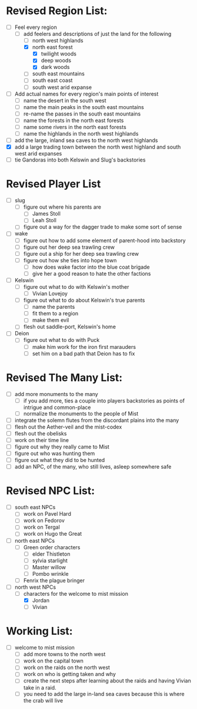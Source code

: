 # Revised Region List:
- [ ] Feel every region
	 - [ ] add feelers and descriptions of just the land for the following
		 - [ ] north west highlands
		 - [x] north east forest
			 - [x] twilight woods
			 - [x] deep woods
			 - [x] dark woods
		 - [ ] south east mountains
		 - [ ] south east coast
		 - [ ] south west arid expanse
- [ ] Add actual names for every region's main points of interest
	- [ ] name the desert in the south west
	- [ ] name the main peaks in the south east mountains
	- [ ] re-name the passes in the south east mountains
	- [ ] name the forests in the north east forests
	- [ ] name some rivers in the north east forests
	- [ ] name the highlands in the north west highlands
- [ ] add the large, inland sea caves to the north west highlands
- [x] add a large trading town between the north west highland and south west arid expanses
- [ ] tie Gandoras into both Kelswin and Slug's backstories

# Revised Player List
- [ ] slug
	- [ ] figure out where his parents are
		- [ ] James Stoll
		- [ ] Leah Stoll
	- [ ] figure out a way for the dagger trade to make some sort of sense
- [ ] wake
	- [ ] figure out how to add some element of parent-hood into backstory
	- [ ] figure out her deep sea trawling crew
	- [ ] figure out a ship for her deep sea trawling crew
	- [ ] figure out how she ties into hope town
		- [ ] how does wake factor into the blue coat brigade
		- [ ] give her a good reason to hate the other factions
- [ ] Kelswin
	- [ ] figure out what to do with Kelswin's mother
		- [ ] Vivian Lovejoy
	- [ ] figure out what to do about Kelswin's true parents
		- [ ] name the parents
		- [ ] fit them to a region
		- [ ] make them evil
	- [ ] flesh out saddle-port, Kelswin's home
- [ ] Deion
	- [ ] figure out what to do with Puck
		- [ ] make him work for the iron first marauders
		- [ ] set him on a bad path that Deion has to fix

# Revised The Many List:
- [ ] add more monuments to the many
	- [ ] if you add more, ties a couple into players backstories as points of intrigue and common-place
	- [ ] normalize the monuments to the people of Mist
- [ ] integrate the solemn flutes from the discordant plains into the many
- [ ] flesh out the Aether-veil and the mist-codex 
- [ ] flesh out the obelisks
- [ ] work on their time line 
- [ ] figure out why they really came to Mist
- [ ] figure out who was hunting them
- [ ] figure out what they did to be hunted
- [ ] add an NPC, of the many, who still lives, asleep somewhere safe

# Revised NPC List:
- [ ] south east NPCs
	- [ ] work on Pavel Hard
	- [ ] work on Fedorov
	- [ ] work on Tergal
	- [ ] work on Hugo the Great
- [ ] north east NPCs
	- [ ] Green order characters
		- [ ] elder Thistleton 
		- [ ] sylvia starlight
		- [ ] Master willow
		- [ ] Pombo wrinkle
	- [ ] Fenrix the plague bringer
- [ ] north west NPCs
	- [ ] characters for the welcome to mist mission
		- [x] Jordan
		- [ ] Vivian

# Working List:
- [ ] welcome to mist mission
	- [ ] add more towns to the north west
	- [ ] work on the capital town
	- [ ] work on the raids on the north west
	- [ ] work on who is getting taken and why
	- [ ] create the next steps after learning about the raids and having Vivian take in a raid.
	- [ ] you need to add the large in-land sea caves because this is where the crab will live